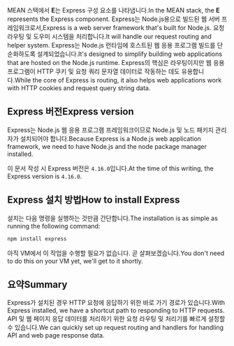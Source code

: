 <span data-ttu-id="21380-101">MEAN 스택에서 **E**는 Express 구성 요소를 나타냅니다.</span><span class="sxs-lookup"><span data-stu-id="21380-101">In the MEAN stack, the **E** represents the Express component.</span></span> <span data-ttu-id="21380-102">Express는 Node.js용으로 빌드된 웹 서버 프레임워크로서,</span><span class="sxs-lookup"><span data-stu-id="21380-102">Express is a web server framework that's built for Node.js.</span></span> <span data-ttu-id="21380-103">요청 라우팅 및 도우미 시스템을 처리합니다.</span><span class="sxs-lookup"><span data-stu-id="21380-103">It will handle our request routing and helper system.</span></span> <span data-ttu-id="21380-104">Express는 Node.js 런타임에 호스트된 웹 응용 프로그램 빌드를 단순화하도록 설계되었습니다.</span><span class="sxs-lookup"><span data-stu-id="21380-104">It's designed to simplify building web applications that are hosted on the Node.js runtime.</span></span> <span data-ttu-id="21380-105">Express의 핵심은 라우팅이지만 웹 응용 프로그램이 HTTP 쿠키 및 요청 쿼리 문자열 데이터로 작동하는 데도 유용합니다.</span><span class="sxs-lookup"><span data-stu-id="21380-105">While the core of Express is routing, it also helps web applications work with HTTP cookies and request query string data.</span></span>

## <a name="express-version"></a><span data-ttu-id="21380-106">Express 버전</span><span class="sxs-lookup"><span data-stu-id="21380-106">Express version</span></span>

<span data-ttu-id="21380-107">Express는 Node.js 웹 응용 프로그램 프레임워크이므로 Node.js 및 노드 패키지 관리자가 설치되어야 합니다.</span><span class="sxs-lookup"><span data-stu-id="21380-107">Because Express is a Node.js web application framework, we need to have Node.js and the node package manager installed.</span></span>

<span data-ttu-id="21380-108">이 문서 작성 시 Express 버전은 `4.16.0`입니다.</span><span class="sxs-lookup"><span data-stu-id="21380-108">At the time of this writing, the Express version is `4.16.0`.</span></span>

## <a name="how-to-install-express"></a><span data-ttu-id="21380-109">Express 설치 방법</span><span class="sxs-lookup"><span data-stu-id="21380-109">How to install Express</span></span>

<span data-ttu-id="21380-110">설치는 다음 명령을 실행하는 것만큼 간단합니다.</span><span class="sxs-lookup"><span data-stu-id="21380-110">The installation is as simple as running the following command:</span></span>

   ```bash
   npm install express
   ```

<span data-ttu-id="21380-111">아직 VM에서 이 작업을 수행할 필요가 없습니다. 곧 살펴보겠습니다.</span><span class="sxs-lookup"><span data-stu-id="21380-111">You don't need to do this on your VM yet, we'll get to it shortly.</span></span>

## <a name="summary"></a><span data-ttu-id="21380-112">요약</span><span class="sxs-lookup"><span data-stu-id="21380-112">Summary</span></span>

<span data-ttu-id="21380-113">Express가 설치된 경우 HTTP 요청에 응답하기 위한 바로 가기 경로가 있습니다.</span><span class="sxs-lookup"><span data-stu-id="21380-113">With Express installed, we have a shortcut path to responding to HTTP requests.</span></span> <span data-ttu-id="21380-114">API 및 웹 페이지 응답 데이터를 처리하기 위한 요청 라우팅 및 처리기를 빠르게 설정할 수 있습니다.</span><span class="sxs-lookup"><span data-stu-id="21380-114">We can quickly set up request routing and handlers for handling API and web page response data.</span></span>
